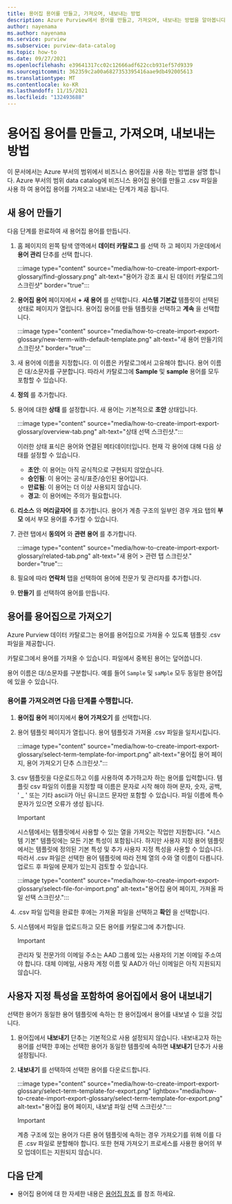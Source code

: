 ```yaml
---
title: 용어집 용어를 만들고, 가져오며, 내보내는 방법
description: Azure Purview에서 용어를 만들고, 가져오며, 내보내는 방법을 알아봅니다.
author: nayenama
ms.author: nayenama
ms.service: purview
ms.subservice: purview-data-catalog
ms.topic: how-to
ms.date: 09/27/2021
ms.openlocfilehash: e39641317cc02c12666adf622ccb931ef57d9339
ms.sourcegitcommit: 362359c2a00a6827353395416aae9db492005613
ms.translationtype: MT
ms.contentlocale: ko-KR
ms.lasthandoff: 11/15/2021
ms.locfileid: "132493688"
---
```

# <a name="how-to-create-import-and-export-glossary-terms"></a>용어집 용어를 만들고, 가져오며, 내보내는 방법

이 문서에서는 Azure 부서의 범위에서 비즈니스 용어집을 사용 하는 방법을 설명 합니다. Azure 부서의 범위 data catalog에 비즈니스 용어집 용어를 만들고 .csv 파일을 사용 하 여 용어집 용어를 가져오고 내보내는 단계가 제공 됩니다.

## <a name="create-a-new-term"></a>새 용어 만들기

다음 단계를 완료하여 새 용어집 용어를 만듭니다.

1. 홈 페이지의 왼쪽 탐색 영역에서 **데이터 카탈로그** 를 선택 하 고 페이지 가운데에서 **용어 관리** 단추를 선택 합니다.

    :::image type="content" source="media/how-to-create-import-export-glossary/find-glossary.png" alt-text="용어가 강조 표시 된 데이터 카탈로그의 스크린샷" border="true":::

2. **용어집 용어** 페이지에서 **+ 새 용어** 를 선택합니다. **시스템 기본값** 템플릿이 선택된 상태로 페이지가 열립니다. 용어집 용어를 만들 템플릿을 선택하고 **계속** 을 선택합니다.

   :::image type="content" source="media/how-to-create-import-export-glossary/new-term-with-default-template.png" alt-text="새 용어 만들기의 스크린샷." border="true":::

3. 새 용어에 이름을 지정합니다. 이 이름은 카탈로그에서 고유해야 합니다. 용어 이름은 대/소문자를 구분합니다. 따라서 카탈로그에 **Sample** 및 **sample** 용어를 모두 포함할 수 있습니다.

4. **정의** 를 추가합니다.

5. 용어에 대한 **상태** 를 설정합니다. 새 용어는 기본적으로 **초안** 상태입니다.

   :::image type="content" source="media/how-to-create-import-export-glossary/overview-tab.png" alt-text="상태 선택 스크린샷.":::

   이러한 상태 표식은 용어와 연결된 메타데이터입니다. 현재 각 용어에 대해 다음 상태를 설정할 수 있습니다.

   - **초안**: 이 용어는 아직 공식적으로 구현되지 않았습니다.
   - **승인됨**: 이 용어는 공식/표준/승인된 용어입니다.
   - **만료됨**: 이 용어는 더 이상 사용되지 않습니다.
   - **경고**: 이 용어에는 주의가 필요합니다.

6. **리소스** 와 **머리글자어** 를 추가합니다. 용어가 계층 구조의 일부인 경우 개요 탭의 **부모** 에서 부모 용어를 추가할 수 있습니다.

7. 관련 탭에서 **동의어** 와 **관련 용어** 를 추가합니다.

   :::image type="content" source="media/how-to-create-import-export-glossary/related-tab.png" alt-text="새 용어 > 관련 탭 스크린샷." border="true":::

8. 필요에 따라 **연락처** 탭을 선택하여 용어에 전문가 및 관리자를 추가합니다.

9. **만들기** 를 선택하여 용어를 만듭니다.

## <a name="import-terms-into-the-glossary"></a>용어를 용어집으로 가져오기

Azure Purview 데이터 카탈로그는 용어를 용어집으로 가져올 수 있도록 템플릿 .csv 파일을 제공합니다.

카탈로그에서 용어를 가져올 수 있습니다. 파일에서 중복된 용어는 덮어씁니다.

용어 이름은 대/소문자를 구분합니다. 예를 들어 `Sample` 및 `saMple` 모두 동일한 용어집에 있을 수 있습니다.

### <a name="to-import-terms-follow-these-steps"></a>용어를 가져오려면 다음 단계를 수행합니다.

1. **용어집 용어** 페이지에서 **용어 가져오기** 를 선택합니다.

2. 용어 템플릿 페이지가 열립니다. 용어 템플릿과 가져올 .csv 파일을 일치시킵니다.

   :::image type="content" source="media/how-to-create-import-export-glossary/select-term-template-for-import.png" alt-text="용어집 용어 페이지, 용어 가져오기 단추 스크린샷.":::

3. csv 템플릿을 다운로드하고 이를 사용하여 추가하고자 하는 용어를 입력합니다. 템플릿 csv 파일의 이름을 지정할 때 이름은 문자로 시작 해야 하며 문자, 숫자, 공백, ' _ ' 또는 기타 ascii가 아닌 유니코드 문자만 포함할 수 있습니다. 파일 이름에 특수 문자가 있으면 오류가 생성 됩니다.

   > [!Important]
   > 시스템에서는 템플릿에서 사용할 수 있는 열을 가져오는 작업만 지원합니다. "시스템 기본" 템플릿에는 모든 기본 특성이 포함됩니다.
   > 하지만 사용자 지정 용어 템플릿에서는 템플릿에 정의된 기본 특성 및 추가 사용자 지정 특성을 사용할 수 있습니다. 따라서 .csv 파일은 선택한 용어 템플릿에 따라 전체 열의 수와 열 이름이 다릅니다. 업로드 후 파일에 문제가 있는지 검토할 수 있습니다.

   :::image type="content" source="media/how-to-create-import-export-glossary/select-file-for-import.png" alt-text="용어집 용어 페이지, 가져올 파일 선택 스크린샷.":::

4. .csv 파일 입력을 완료한 후에는 가져올 파일을 선택하고 **확인** 을 선택합니다.

5. 시스템에서 파일을 업로드하고 모든 용어를 카탈로그에 추가합니다.
 
   > [!Important]
   > 관리자 및 전문가의 이메일 주소는 AAD 그룹에 있는 사용자의 기본 이메일 주소여야 합니다. 대체 이메일, 사용자 계정 이름 및 AAD가 아닌 이메일은 아직 지원되지 않습니다. 

## <a name="export-terms-from-glossary-with-custom-attributes"></a>사용자 지정 특성을 포함하여 용어집에서 용어 내보내기

선택한 용어가 동일한 용어 템플릿에 속하는 한 용어집에서 용어를 내보낼 수 있을 것입니다.

1. 용어집에서 **내보내기** 단추는 기본적으로 사용 설정되지 않습니다. 내보내고자 하는 용어를 선택한 후에는 선택한 용어가 동일한 템플릿에 속하면 **내보내기** 단추가 사용 설정됩니다.

2. **내보내기** 를 선택하여 선택한 용어를 다운로드합니다.

   :::image type="content" source="media/how-to-create-import-export-glossary/select-term-template-for-export.png" lightbox="media/how-to-create-import-export-glossary/select-term-template-for-export.png" alt-text="용어집 용어 페이지, 내보낼 파일 선택 스크린샷.":::

   > [!Important]
   > 계층 구조에 있는 용어가 다른 용어 템플릿에 속하는 경우 가져오기를 위해 이를 다른 .csv 파일로 분할해야 합니다. 또한 현재 가져오기 프로세스를 사용한 용어의 부모 업데이트는 지원되지 않습니다.

## <a name="next-steps"></a>다음 단계

* 용어집 용어에 대 한 자세한 내용은 [용어집 참조](reference-purview-glossary.md) 를 참조 하세요.